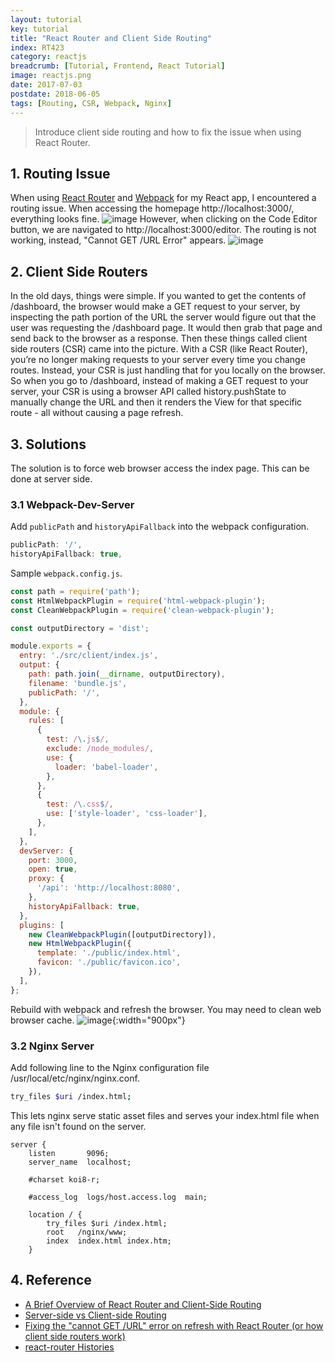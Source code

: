 ```yaml
---
layout: tutorial
key: tutorial
title: "React Router and Client Side Routing"
index: RT423
category: reactjs
breadcrumb: [Tutorial, Frontend, React Tutorial]
image: reactjs.png
date: 2017-07-03
postdate: 2018-06-05
tags: [Routing, CSR, Webpack, Nginx]
---
```


> Introduce client side routing and how to fix the issue when using React Router.

## 1. Routing Issue
When using [React Router](https://www.npmjs.com/package/react-router-dom) and [Webpack](https://webpack.js.org/) for my React app, I encountered a routing issue. When accessing the homepage http://localhost:3000/, everything looks fine.
![image](/public/images/frontend/423/homepage.png)
However, when clicking on the Code Editor button, we are navigated to http://localhost:3000/editor. The routing is not working, instead, "Cannot GET /URL Error" appears.
![image](/public/images/frontend/423/error.png)

## 2. Client Side Routers
In the old days, things were simple. If you wanted to get the contents of /dashboard, the browser would make a GET request to your server, by inspecting the path portion of the URL the server would figure out that the user was requesting the /dashboard page. It would then grab that page and send back to the browser as a response. Then these things called client side routers (CSR) came into the picture. With a CSR (like React Router), you’re no longer making requests to your server every time you change routes. Instead, your CSR is just handling that for you locally on the browser. So when you go to /dashboard, instead of making a GET request to your server, your CSR is using a browser API called history.pushState to manually change the URL and then it renders the View for that specific route - all without causing a page refresh.

## 3. Solutions
The solution is to force web browser access the index page. This can be done at server side.
### 3.1 Webpack-Dev-Server
Add `publicPath` and `historyApiFallback` into the webpack configuration.
```javascript
publicPath: '/',
historyApiFallback: true,
```
Sample `webpack.config.js`.
```javascript
const path = require('path');
const HtmlWebpackPlugin = require('html-webpack-plugin');
const CleanWebpackPlugin = require('clean-webpack-plugin');

const outputDirectory = 'dist';

module.exports = {
  entry: './src/client/index.js',
  output: {
    path: path.join(__dirname, outputDirectory),
    filename: 'bundle.js',
    publicPath: '/',
  },
  module: {
    rules: [
      {
        test: /\.js$/,
        exclude: /node_modules/,
        use: {
          loader: 'babel-loader',
        },
      },
      {
        test: /\.css$/,
        use: ['style-loader', 'css-loader'],
      },
    ],
  },
  devServer: {
    port: 3000,
    open: true,
    proxy: {
      '/api': 'http://localhost:8080',
    },
    historyApiFallback: true,
  },
  plugins: [
    new CleanWebpackPlugin([outputDirectory]),
    new HtmlWebpackPlugin({
      template: './public/index.html',
      favicon: './public/favicon.ico',
    }),
  ],
};
```
Rebuild with webpack and refresh the browser. You may need to clean web browser cache.
![image](/public/images/frontend/423/fixed.png){:width="900px"}
### 3.2 Nginx Server
Add following line to the Nginx configuration file /usr/local/etc/nginx/nginx.conf.
```sh
try_files $uri /index.html;
```
This lets nginx serve static asset files and serves your index.html file when any file isn't found on the server.
```raw
server {
    listen       9096;
    server_name  localhost;

    #charset koi8-r;

    #access_log  logs/host.access.log  main;

    location / {
        try_files $uri /index.html;
        root   /nginx/www;
        index  index.html index.htm;
    }
```


## 4. Reference
* [A Brief Overview of React Router and Client-Side Routing](https://medium.com/@marcellamaki/a-brief-overview-of-react-router-and-client-side-routing-70eb420e8cde)
* [Server-side vs Client-side Routing](https://medium.com/@wilbo/server-side-vs-client-side-routing-71d710e9227f)
* [Fixing the "cannot GET /URL" error on refresh with React Router (or how client side routers work)](https://tylermcginnis.com/react-router-cannot-get-url-refresh/)
* [react-router Histories](https://github.com/ReactTraining/react-router/blob/v2.3.0/docs/guides/Histories.md#browserhistory)
